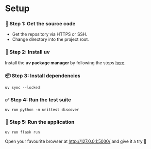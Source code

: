 # Setup

### 📁 Step 1: Get the source code
+ Get the repository via HTTPS or SSH.
+ Change directory into the project root.

### 🔧 Step 2: Install uv
Install the **uv package manager** by following the steps [here][uv-install].

### 📦 Step 3: Install dependencies
```
uv sync --locked
```

### ✅ Step 4: Run the test suite
```
uv run python -m unittest discover
```

### 🚀 Step 5: Run the application
```
uv run flask run
```

Open your favourite browser at http://127.0.0.1:5000/ and give it a try 🎉

[uv-install]: https://docs.astral.sh/uv/getting-started/installation/
